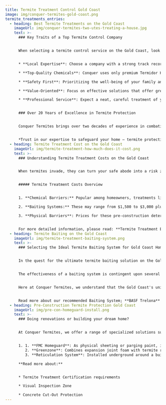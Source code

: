 ```yaml
---
title: Termite Treatment Control Gold Coast
image: img/conquer-termites-gold-coast.png
termite_treatments_entries:
  - heading: Best Termite Treatments on the Gold Coast
    imageUrl: img/conquer-termites-two-utes-treating-a-house.jpg
    text: >-
      ### Key Traits of a Top Termite Control Company


      When selecting a termite control service on the Gold Coast, look for:


      * **Local Expertise**: Choose a company with a strong track record on the Gold Coast.

      * **Top-Quality Chemicals**: Conquer uses only premium Termidor HE, avoiding inferior generics.

      * **Safety First**: Prioritizing the well-being of your family and the environment.

      * **Value-Oriented**: Focus on effective solutions that offer great returns, beyond just low costs.

      * **Professional Service**: Expect a neat, careful treatment of your property, reflecting high service standards.


      ### Over 20 Years of Excellence in Termite Protection


      Conquer Termites brings over two decades of experience in combating termite issues on the Gold Coast. We've honed our skills in identifying the most effective methods and superior chemicals to ensure your home remains termite-free.


      *Trust in our expertise to safeguard your home – termite protection is our specialty.*
  - heading: Termite Treatment Cost on the Gold Coast
    imageUrl: img/termite-treatment-how-much-does-it-cost.png
    text: >-
      ### Understanding Termite Treatment Costs on the Gold Coast


      When termites invade, they can turn your safe abode into a risk zone. If you're encountering these unwelcome guests on the Gold Coast, it's natural to consider the financial aspect of the eradication process.


      ##### Termite Treatment Costs Overview


      1. **Chemical Barriers:** Popular among homeowners, treatments like Termidor HE typically cost between $3,000 to $4,000, with variations based on the home's perimeter and chosen chemical.

      2. **Baiting Systems:** These may range from $1,500 to $3,000 plus ongoing monitoring fees, determined by the property size and number of stations needed.

      3. **Physical Barriers**: Prices for these pre-construction deterrents are custom quoted based on the specific project requirements.


      For more detailed information, please read: **Termite Treatment Barrier Cost - Gold Coast**
  - heading: Termite Baiting on the Gold Coast
    imageUrl: img/termite-treatment-baiting-system.png
    text: >-
      ### Selecting the Ideal Termite Baiting System for Gold Coast Homes


      In the quest for the ultimate termite baiting solution on the Gold Coast, it's imperative to look beyond the surface and choose a system that delivers real results. 


      The effectiveness of a baiting system is contingent upon several factors, including its ability to attract termites, the bait's quality, and the system's design.


      Here at Conquer Termites, we understand that the Gold Coast's unique climate and termite species require a baiting system that is robust and reliable. 


      Read more about our recommended Baiting System; **BASF Trelona**
  - heading: Pre-Construction Termite Protection Gold Coast
    imageUrl: img/pre-con-homeguard-install.png
    text: >-
      ### Doing renovations or building your dream home?


      At Conquer Termites, we offer a range of specialized solutions suitable for various construction types and requirements:


      1. 1. **FMC Homeguard**: As physical sheeting or parging paint, it effectively prevents termite entry, ideal for new constructions.
         2. **Greenzone**: Combines expansion joint foam with termite repellency, suitable for builders seeking a dual-purpose product.
         3. **Reticulation System**: Installed underground around a building's perimeter, this network of pipes allows easy reapplication of termite control chemicals, providing a long-term, non-disruptive solution.

      **Read more about:**


      * Termite Treatment Certification requirements

      * Visual Inspection Zone

      * Concrete Cut-Out Protection
---
```

